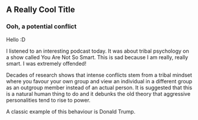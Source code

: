 ## A Really Cool Title
### Ooh, a potential conflict

Hello :D

I listened to an interesting podcast today.
It was about tribal psychology on a show called You Are Not So Smart. This is sad because I am really, really smart. I was extremely offended!

Decades of research shows that intense conflicts stem from a tribal mindset where you favour your own group and view an individual in a different group as an outgroup member instead of an actual person. It is suggested that this is a natural human thing to do and it debunks the old theory that aggressive personalities tend to rise to power.

A classic example of this behaviour is Donald Trump.
